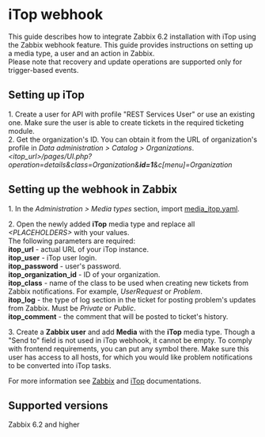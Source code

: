 # iTop webhook

This guide describes how to integrate Zabbix 6.2 installation with iTop using the Zabbix webhook feature. This guide provides instructions on setting up a media type, a user and an action in Zabbix.<br>
Please note that recovery and update operations are supported only for trigger-based events.

## Setting up iTop
1\. Create a user for API with profile "REST Services User" or use an existing one. Make sure the user is able to create tickets in the required ticketing module.<br>
2\. Get the organization's ID. You can obtain it from the URL of organization's profile in *Data administration > Catalog > Organizations*.<br>
*&lt;itop_url&gt;/pages/UI.php?operation=details&class=Organization&**id=1**&c\[menu\]=Organization*


## Setting up the webhook in Zabbix
1\. In the *Administration > Media types* section, import [media_itop.yaml](media_itop.yaml).

2\. Open the newly added **iTop** media type and replace all *&lt;PLACEHOLDERS&gt;* with your values.<br>
The following parameters are required:<br>
**itop_url** - actual URL of your iTop instance.<br>
**itop_user** - iTop user login.<br>
**itop_password** - user's password.<br>
**itop_organization_id** - ID of your organization.<br>
**itop_class** - name of the class to be used when creating new tickets from Zabbix notifications. For example, *UserRequest* or *Problem*.<br>
**itop_log** - the type of log section in the ticket for posting problem's updates from Zabbix. Must be *Private* or *Public*.<br>
**itop_comment** - the comment that will be posted to ticket's history.

3\. Create a **Zabbix user** and add **Media** with the **iTop** media type. 
Though a "Send to" field is not used in iTop webhook, it cannot be empty. To comply with frontend requirements, you can put any symbol there.
Make sure this user has access to all hosts, for which you would like problem notifications to be converted into iTop tasks.

For more information see [Zabbix](https://www.zabbix.com/documentation/6.2/manual/config/notifications) and [iTop](https://www.itophub.io/wiki/page) documentations.

## Supported versions
Zabbix 6.2 and higher
